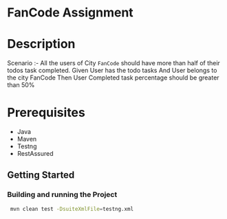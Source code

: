# FanCode Assignment

# Description
Scenario :- All the users of City `FanCode` should have more than half of their todos task completed.
Given User has the todo tasks
And User belongs to the city FanCode
Then User Completed task percentage should be greater than 50%

# Prerequisites
- Java
- Maven
- Testng
- RestAssured

## Getting Started

### Building and running the Project

```bash
 mvn clean test -DsuiteXmlFile=testng.xml


